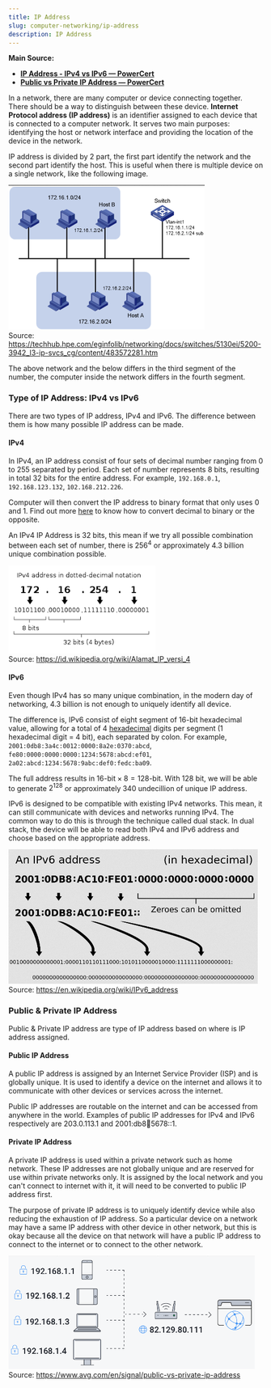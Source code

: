 ```yaml
---
title: IP Address
slug: computer-networking/ip-address
description: IP Address
---
```


**Main Source:**

- **[IP Address - IPv4 vs IPv6 — PowerCert](https://youtu.be/ThdO9beHhpA)**
- **[Public vs Private IP Address — PowerCert](https://youtu.be/po8ZFG0Xc4Q)**

In a network, there are many computer or device connecting together. There should be a way to distinguish between these device. **Internet Protocol address (IP address)** is an identifier assigned to each device that is connected to a computer network. It serves two main purposes: identifying the host or network interface and providing the location of the device in the network.

IP address is divided by 2 part, the first part identify the network and the second part identify the host. This is useful when there is multiple device on a single network, like the following image.

![IP address assigned to each computer in network](./ip-address-in-network.png)  
Source: https://techhub.hpe.com/eginfolib/networking/docs/switches/5130ei/5200-3942_l3-ip-svcs_cg/content/483572281.htm

The above network and the below differs in the third segment of the number, the computer inside the network differs in the fourth segment.

### Type of IP Address: IPv4 vs IPv6

There are two types of IP address, IPv4 and IPv6. The difference between them is how many possible IP address can be made.

#### IPv4

In IPv4, an IP address consist of four sets of decimal number ranging from 0 to 255 separated by period. Each set of number represents 8 bits, resulting in total 32 bits for the entire address. For example, `192.168.0.1`, `192.168.123.132`, `102.168.212.226`.

Computer will then convert the IP address to binary format that only uses 0 and 1. Find out more [here](/computer-and-programming-fundamentals/number-system) to know how to convert decimal to binary or the opposite.

An IPv4 IP Address is 32 bits, this mean if we try all possible combination between each set of number, there is $256^4$ or approximately 4.3 billion unique combination possible.

![An example of IPv4](./ipv4.png)  
Source: https://id.wikipedia.org/wiki/Alamat_IP_versi_4

#### IPv6

Even though IPv4 has so many unique combination, in the modern day of networking, 4.3 billion is not enough to uniquely identify all device.

The difference is, IPv6 consist of eight segment of 16-bit hexadecimal value, allowing for a total of 4 [hexadecimal](/computer-and-programming-fundamentals/number-system#hexadecimal) digits per segment (1 hexadecimal digit = 4 bit), each separated by colon. For example, `2001:0db8:3a4c:0012:0000:8a2e:0370:abcd`, `fe80:0000:0000:0000:1234:5678:abcd:ef01`, `2a02:abcd:1234:5678:9abc:def0:fedc:ba09`.

The full address results in $16\text{-bit} \times 8 = 128\text{-bit}$. With 128 bit, we will be able to generate $2^{128}$ or approximately 340 undecillion of unique IP address.

IPv6 is designed to be compatible with existing IPv4 networks. This mean, it can still communicate with devices and networks running IPv4. The common way to do this is through the technique called dual stack. In dual stack, the device will be able to read both IPv4 and IPv6 address and choose based on the appropriate address.

![An example of IPv6](./ipv6.png)  
Source: https://en.wikipedia.org/wiki/IPv6_address

### Public & Private IP Address

Public & Private IP address are type of IP address based on where is IP address assigned.

#### Public IP Address

A public IP address is assigned by an Internet Service Provider (ISP) and is globally unique. It is used to identify a device on the internet and allows it to communicate with other devices or services across the internet.

Public IP addresses are routable on the internet and can be accessed from anywhere in the world. Examples of public IP addresses for IPv4 and IPv6 respectively are 203.0.113.1 and 2001:db8:1234:5678::1.

#### Private IP Address

A private IP address is used within a private network such as home network. These IP addresses are not globally unique and are reserved for use within private networks only. It is assigned by the local network and you can't connect to internet with it, it will need to be converted to public IP address first.

The purpose of private IP address is to uniquely identify device while also reducing the exhaustion of IP address. So a particular device on a network may have a same IP address with other device in other network, but this is okay because all the device on that network will have a public IP address to connect to the internet or to connect to the other network.

![Several device with private IP address connects to router that has public IP address](./public-private-ip-address.png)  
Source: https://www.avg.com/en/signal/public-vs-private-ip-address

